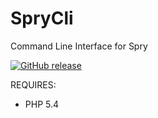 # SpryCli
Command Line Interface for Spry

[![GitHub release](https://github.com/ggedde/spry-cli/releases/latest)]()

REQUIRES:
* PHP 5.4
